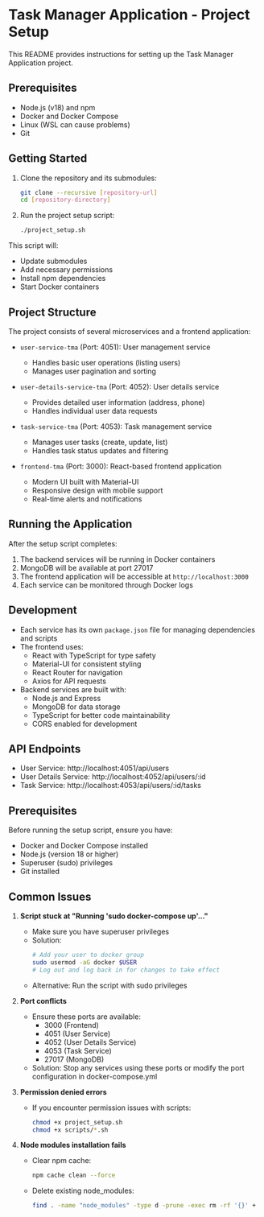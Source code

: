 # Task Manager Application - Project Setup

This README provides instructions for setting up the Task Manager Application project.

## Prerequisites

- Node.js (v18) and npm
- Docker and Docker Compose
- Linux (WSL can cause problems)
- Git

## Getting Started

1. Clone the repository and its submodules:
   ```bash
   git clone --recursive [repository-url]
   cd [repository-directory]
   ```

2. Run the project setup script:
   ```bash
   ./project_setup.sh
   ```

This script will:
- Update submodules
- Add necessary permissions
- Install npm dependencies
- Start Docker containers

## Project Structure

The project consists of several microservices and a frontend application:

- `user-service-tma` (Port: 4051): User management service
  - Handles basic user operations (listing users)
  - Manages user pagination and sorting
  
- `user-details-service-tma` (Port: 4052): User details service
  - Provides detailed user information (address, phone)
  - Handles individual user data requests
  
- `task-service-tma` (Port: 4053): Task management service
  - Manages user tasks (create, update, list)
  - Handles task status updates and filtering
  
- `frontend-tma` (Port: 3000): React-based frontend application
  - Modern UI built with Material-UI
  - Responsive design with mobile support
  - Real-time alerts and notifications

## Running the Application

After the setup script completes:

1. The backend services will be running in Docker containers
2. MongoDB will be available at port 27017
3. The frontend application will be accessible at `http://localhost:3000`
4. Each service can be monitored through Docker logs

## Development

- Each service has its own `package.json` file for managing dependencies and scripts
- The frontend uses:
  - React with TypeScript for type safety
  - Material-UI for consistent styling
  - React Router for navigation
  - Axios for API requests
- Backend services are built with:
  - Node.js and Express
  - MongoDB for data storage
  - TypeScript for better code maintainability
  - CORS enabled for development

## API Endpoints

- User Service: http://localhost:4051/api/users
- User Details Service: http://localhost:4052/api/users/:id
- Task Service: http://localhost:4053/api/users/:id/tasks

## Prerequisites

Before running the setup script, ensure you have:
- Docker and Docker Compose installed
- Node.js (version 18 or higher)
- Superuser (sudo) privileges
- Git installed

## Common Issues

1. **Script stuck at "Running 'sudo docker-compose up'..."**
   - Make sure you have superuser privileges
   - Solution: 
     ```bash
     # Add your user to docker group
     sudo usermod -aG docker $USER
     # Log out and log back in for changes to take effect
     ```
   - Alternative: Run the script with sudo privileges

2. **Port conflicts**
   - Ensure these ports are available:
     - 3000 (Frontend)
     - 4051 (User Service)
     - 4052 (User Details Service)
     - 4053 (Task Service)
     - 27017 (MongoDB)
   - Solution: Stop any services using these ports or modify the port configuration in docker-compose.yml

3. **Permission denied errors**
   - If you encounter permission issues with scripts:
     ```bash
     chmod +x project_setup.sh
     chmod +x scripts/*.sh
     ```

4. **Node modules installation fails**
   - Clear npm cache:
     ```bash
     npm cache clean --force
     ```
   - Delete existing node_modules:
     ```bash
     find . -name "node_modules" -type d -prune -exec rm -rf '{}' +
     ```